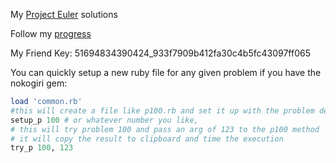 My [Project Euler](http://projecteuler.net) solutions

Follow my [progress](http://projecteuler.net/progress=coreymartella)

My Friend Key: 51694834390424_933f7909b412fa30c4b5fc43097ff065

You can quickly setup a new ruby file for any given problem if you have the nokogiri gem:

```ruby
load 'common.rb'
#this will create a file like p100.rb and set it up with the problem description
setup_p 100 # or whatever number you like, 
# this will try problem 100 and pass an arg of 123 to the p100 method
# it will copy the result to clipboard and time the execution
try_p 100, 123 
```